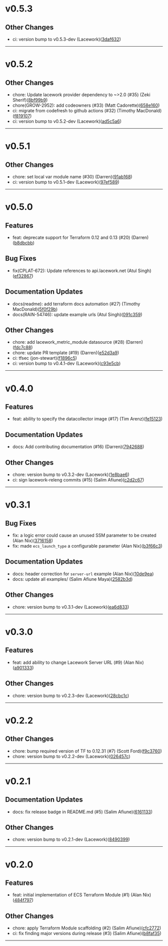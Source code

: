 # v0.5.3

## Other Changes
* ci: version bump to v0.5.3-dev (Lacework)([3daf632](https://github.com/lacework/terraform-aws-ecs-agent/commit/3daf632dbaa022e97d7f9fab1b753b29821b1c2d))
---
# v0.5.2

## Other Changes
* chore: Update lacework provider dependency to ~>2.0 (#35) (Zeki Sherif)([8bf99b9](https://github.com/lacework/terraform-aws-ecs-agent/commit/8bf99b908427832408c2cd7f652a96b39fdb9cb7))
* chore(GROW-2952): add codeowners (#33) (Matt Cadorette)([658e160](https://github.com/lacework/terraform-aws-ecs-agent/commit/658e16070c223d830e2688f9fe22cd4c97f4b241))
* ci: migrate from codefresh to github actions (#32) (Timothy MacDonald)([f819107](https://github.com/lacework/terraform-aws-ecs-agent/commit/f819107dbc0a69230729cf5328df1308fc4fd7c2))
* ci: version bump to v0.5.2-dev (Lacework)([ad5c5a6](https://github.com/lacework/terraform-aws-ecs-agent/commit/ad5c5a6c6fe47461ea637b907080a7fc7d3faeae))
---
# v0.5.1

## Other Changes
* chore: set local var module name (#30) (Darren)([91ab168](https://github.com/lacework/terraform-aws-ecs-agent/commit/91ab16897639a1aba39be08e21e0f120951ae06e))
* ci: version bump to v0.5.1-dev (Lacework)([97ef589](https://github.com/lacework/terraform-aws-ecs-agent/commit/97ef589e3a6084a4c7addc51aa3ebcc1daaeb4b7))
---
# v0.5.0

## Features
* feat: deprecate support for Terraform 0.12 and 0.13 (#20) (Darren)([b8dbcbb](https://github.com/lacework/terraform-aws-ecs-agent/commit/b8dbcbbeb6123fa9482536d5a83e2017fb2e6ef9))
## Bug Fixes
* fix(CPLAT-672): Update references to api.lacework.net (Atul Singh)([ef32867](https://github.com/lacework/terraform-aws-ecs-agent/commit/ef32867495a9e661ce77d9ec45f492cd772b8696))
## Documentation Updates
* docs(readme): add terraform docs automation (#27) (Timothy MacDonald)([5f0f29b](https://github.com/lacework/terraform-aws-ecs-agent/commit/5f0f29b87cac7d36a90a6f16f3409edb530ed18d))
* docs(RAIN-54746): update example urls (Atul Singh)([091c359](https://github.com/lacework/terraform-aws-ecs-agent/commit/091c359238dc4e19d46dc8083712f8d13f94dbfa))
## Other Changes
* chore: add lacework_metric_module datasource (#28) (Darren)([fdc7c88](https://github.com/lacework/terraform-aws-ecs-agent/commit/fdc7c88f57b681b3902112c68165e56277cb0a6f))
* chore: update PR template (#19) (Darren)([e52d3a9](https://github.com/lacework/terraform-aws-ecs-agent/commit/e52d3a91b6493c5a0b66e5bde9c5ac6be7c41d23))
* ci: tfsec (jon-stewart)([f1896c5](https://github.com/lacework/terraform-aws-ecs-agent/commit/f1896c54e0a87ef99d943dd0118ccb122484d579))
* ci: version bump to v0.4.1-dev (Lacework)([c93e5cb](https://github.com/lacework/terraform-aws-ecs-agent/commit/c93e5cb08e2c66367db4350cf25a23b90711c43c))
---
# v0.4.0

## Features
* feat: ability to specify the datacollector image (#17) (Tim Arenz)([fe15123](https://github.com/lacework/terraform-aws-ecs-agent/commit/fe15123d31f29a5708b570dc515b9cde8acdc298))
## Documentation Updates
* docs: Add contributing documentation (#16) (Darren)([7942688](https://github.com/lacework/terraform-aws-ecs-agent/commit/794268833d8d5daa67ece4bc1d353ae03370ba11))
## Other Changes
* chore: version bump to v0.3.2-dev (Lacework)([1e8bae6](https://github.com/lacework/terraform-aws-ecs-agent/commit/1e8bae6c095f16708f63e187ae7d46c75b5c4b13))
* ci: sign lacework-releng commits (#15) (Salim Afiune)([c2d2c67](https://github.com/lacework/terraform-aws-ecs-agent/commit/c2d2c6726563e0d794176f0b903d5689716124a2))
---
# v0.3.1

## Bug Fixes
* fix: a logic error could cause an unused SSM parameter to be created (Alan Nix)([3716158](https://github.com/lacework/terraform-aws-ecs-agent/commit/371615829aea2e2df6194e28688aa2ad33c1d97a))
* fix: made `ecs_launch_type` a configurable parameter (Alan Nix)([b3f66c3](https://github.com/lacework/terraform-aws-ecs-agent/commit/b3f66c38a06adfa0b9f613516d08e255479688d7))
## Documentation Updates
* docs: header correction for `server-url` example (Alan Nix)([10de9ea](https://github.com/lacework/terraform-aws-ecs-agent/commit/10de9eacbd8ab8866aa371a2ac459deb9b280fe8))
* docs: update all examples/ (Salim Afiune Maya)([2582b3d](https://github.com/lacework/terraform-aws-ecs-agent/commit/2582b3dba08ee66077c8372ec1919ee00b1a6d12))
## Other Changes
* chore: version bump to v0.3.1-dev (Lacework)([ea6d833](https://github.com/lacework/terraform-aws-ecs-agent/commit/ea6d83355b5417eb4a4e1be72fb586de9e9490fc))
---
# v0.3.0

## Features
* feat: add ability to change Lacework Server URL (#9) (Alan Nix)([a901333](https://github.com/lacework/terraform-aws-ecs-agent/commit/a901333cee4c01478c2f7c582ce6eb1ef8a40915))
## Other Changes
* chore: version bump to v0.2.3-dev (Lacework)([28cbc1c](https://github.com/lacework/terraform-aws-ecs-agent/commit/28cbc1c0384a5c6445a8fb7ed0491e97e09cb3ae))
---
# v0.2.2

## Other Changes
* chore: bump required version of TF to 0.12.31 (#7) (Scott Ford)([f9c3760](https://github.com/lacework/terraform-aws-ecs-agent/commit/f9c3760caa9b2e6a0a2a0b334a5a5b37682beb33))
* chore: version bump to v0.2.2-dev (Lacework)([026457c](https://github.com/lacework/terraform-aws-ecs-agent/commit/026457c4855a686b0cc2bce8f2b91fa1fe22fab2))
---
# v0.2.1

## Documentation Updates
* docs: fix release badge in README.md (#5) (Salim Afiune)([6161133](https://github.com/lacework/terraform-aws-ecs-agent/commit/61611339466ac655ebf7ece89613f4e16e19517c))
## Other Changes
* chore: version bump to v0.2.1-dev (Lacework)([8490399](https://github.com/lacework/terraform-aws-ecs-agent/commit/849039951a223e486717c7d15c691a38969142c6))
---
# v0.2.0

## Features
* feat: initial implementation of ECS Terraform Module (#1) (Alan Nix)([484f797](https://github.com/lacework/terraform-aws-ecs-agent/commit/484f7978ba2792c51e490d19f4cbd12035078475))
## Other Changes
* chore: apply Terraform Module scaffolding (#2) (Salim Afiune)([cfc2772](https://github.com/lacework/terraform-aws-ecs-agent/commit/cfc2772bff5d7aaaef53d156e9998466d4363b51))
* ci: fix finding major versions during release (#3) (Salim Afiune)([b8faf35](https://github.com/lacework/terraform-aws-ecs-agent/commit/b8faf35087278fa06a275db3b2ce479ae5278cc1))
---
